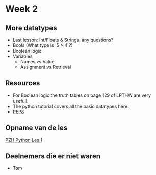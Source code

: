 # Week 2

## More datatypes
- Last lesson: Int/Floats & Strings, any questions?
- Bools (What type is '5 > 4'?)
- Boolean logic
- Variables
  - Names vs Value
  - Assignment vs Retrieval

## Resources
- For Boolean logic the truth tables on page 129 of LPTHW are very usefull.
- The python tutorial covers all the basic datatypes here.
- [PEP8](https://www.python.org/dev/peps/pep-0008/#indentation)

## Opname van de les
[PZH Python Les 1](https://youtu.be/BxbJgb2R6hI)

## Deelnemers die er niet waren

- Tom 
